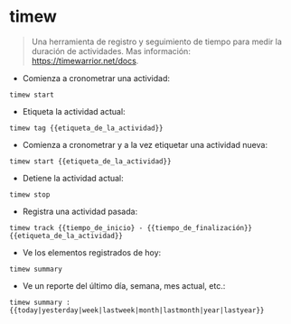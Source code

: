 # timew

> Una herramienta de registro y seguimiento de tiempo para medir la duración de actividades.
> Mas información: <https://timewarrior.net/docs>.

- Comienza a cronometrar una actividad:

`timew start`

- Etiqueta la actividad actual:

`timew tag {{etiqueta_de_la_actividad}}`

- Comienza a cronometrar y a la vez etiquetar una actividad nueva:

`timew start {{etiqueta_de_la_actividad}}`

- Detiene la actividad actual:

`timew stop`

- Registra una actividad pasada:

`timew track {{tiempo_de_inicio} - {{tiempo_de_finalización}} {{etiqueta_de_la_actividad}}`

- Ve los elementos registrados de hoy:

`timew summary`

- Ve un reporte del último día, semana, mes actual, etc.:

`timew summary :{{today|yesterday|week|lastweek|month|lastmonth|year|lastyear}}`
